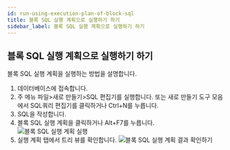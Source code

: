 ```yaml
---
id: run-using-execution-plan-of-block-sql
title: 블록 SQL 실행 계획으로 실행하기 하기
sidebar_label: 블록 SQL 실행 계획으로 실행하기 하기
---
```


## 블록 SQL 실행 계획으로 실행하기 하기

블록 SQL 실행 계획을 실행하는 방법을 설명합니다.

1. 데이터베이스에 접속합니다.
2. 주 메뉴 파일>새로 만들기>SQL 편집기를 실행합니다. 또는 새로 만들기 도구 모음에서 SQL쿼리 편집기를 클릭하거나 Ctrl+N를 누릅니다.
3. SQL을 작성합니다.
4. 블록 SQL 실행 계획을 클릭하거나 Alt+F7를 누릅니다.
![블록 SQL 실행 계획 실행](https://s3.ap-northeast-2.amazonaws.com/sqlgate-manual-content/88F48ACAD9BE311732F0600AA4DE27BE.jpg)
5. 실행 계획 탭에서 트리 뷰를 확인합니다.
![블록 SQL 실행 계획 결과 확인하기](https://s3.ap-northeast-2.amazonaws.com/sqlgate-manual-content/AA492E4ACF203A4999B6810602C53A78.jpg)


